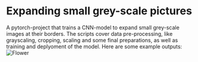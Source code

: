 # Expanding small grey-scale pictures 
A pytorch-project that trains a CNN-model to expand small grey-scale images at their borders. 
The scripts cover data pre-processing, like grayscaling, cropping, scaling and some final preparations, 
as well as training and deplyoment of the model.
Here are some example outputs:
![Flower](./plots/batch1_pic23.png)
